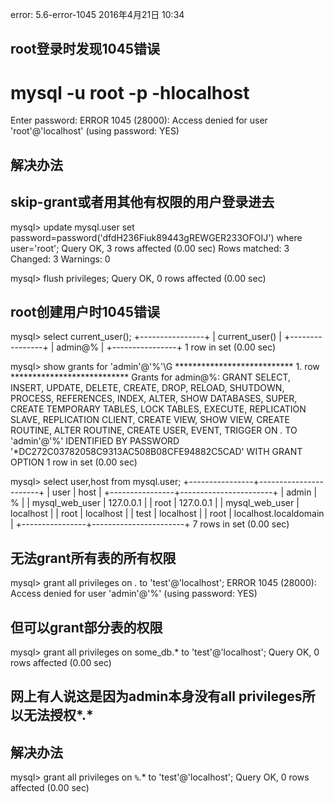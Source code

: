 error: 5.6-error-1045
2016年4月21日
10:34
 
## root登录时发现1045错误
# mysql -u root -p -hlocalhost
Enter password: 
ERROR 1045 (28000): Access denied for user 'root'@'localhost' (using password: YES)
 
## 解决办法
## skip-grant或者用其他有权限的用户登录进去
mysql> update mysql.user set password=password('dfdH236Fiuk89443gREWGER233OFOIJ') where user='root';
Query OK, 3 rows affected (0.00 sec)
Rows matched: 3  Changed: 3  Warnings: 0
 
mysql> flush privileges;
Query OK, 0 rows affected (0.00 sec)
 
## root创建用户时1045错误
mysql> select current_user();
+----------------+
| current_user() |
+----------------+
| admin@%        |
+----------------+
1 row in set (0.00 sec)
 
mysql> show grants for 'admin'@'%'\G
*************************** 1. row ***************************
Grants for admin@%: GRANT SELECT, INSERT, UPDATE, DELETE, CREATE, DROP, RELOAD, SHUTDOWN, PROCESS, REFERENCES, INDEX, ALTER, SHOW DATABASES, SUPER, CREATE TEMPORARY TABLES, LOCK TABLES, EXECUTE, REPLICATION SLAVE, REPLICATION CLIENT, CREATE VIEW, SHOW VIEW, CREATE ROUTINE, ALTER ROUTINE, CREATE USER, EVENT, TRIGGER ON *.* TO 'admin'@'%' IDENTIFIED BY PASSWORD '*DC272C03782058C9313AC508B08CFE94882C5CAD' WITH GRANT OPTION
1 row in set (0.00 sec)
 
mysql> select user,host from mysql.user;
+----------------+-----------------------+
| user           | host                  |
+----------------+-----------------------+
| admin          | %                     |
| mysql_web_user | 127.0.0.1             |
| root           | 127.0.0.1             |
| mysql_web_user | localhost             |
| root           | localhost             |
| test           | localhost             |
| root           | localhost.localdomain |
+----------------+-----------------------+
7 rows in set (0.00 sec)
 
## 无法grant所有表的所有权限
mysql> grant all privileges on *.* to 'test'@'localhost';
ERROR 1045 (28000): Access denied for user 'admin'@'%' (using password: YES)
 
## 但可以grant部分表的权限
mysql> grant all privileges on some_db.* to 'test'@'localhost';
Query OK, 0 rows affected (0.00 sec)
## 网上有人说这是因为admin本身没有all privileges所以无法授权*.*
 
## 解决办法
mysql> grant all privileges on `%`.* to 'test'@'localhost';
Query OK, 0 rows affected (0.00 sec)
